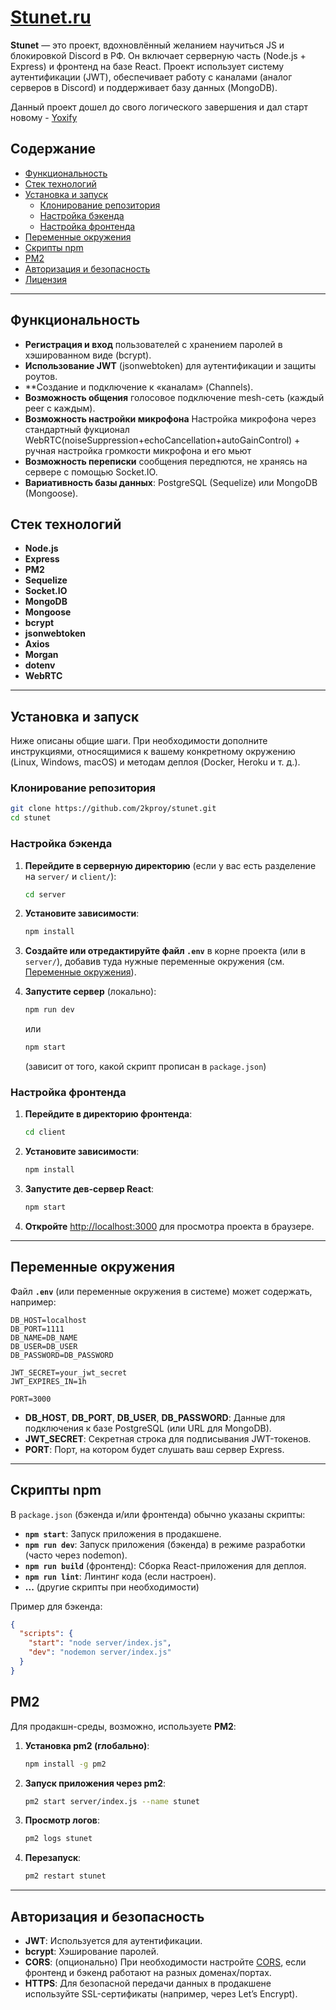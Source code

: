 # [Stunet.ru](https://stunet.ru/)   

**Stunet** — это проект, вдохновлённый желанием научиться JS и блокировкой Discord в РФ. Он включает серверную часть (Node.js + Express) и фронтенд на базе React. Проект использует систему аутентификации (JWT), обеспечивает работу с каналами (аналог серверов в Discord) и поддерживает базу данных (MongoDB).

Данный проект дошел до свого логического завершения и дал старт новому - [Yoxify](https://github.com/2kproy/yoxify)
## Содержание

- [Функциональность](#Функциональность)
- [Стек технологий](#Стек-технологий)
- [Установка и запуск](#Установка-и-запуск)
  - [Клонирование репозитория](#Клонирование-репозитория)
  - [Настройка бэкенда](#Настройка-бэкенда)
  - [Настройка фронтенда](#Настройка-фронтенда)
- [Переменные окружения](#Переменные-окружения)
- [Скрипты npm](#Скрипты-npm)
- [PM2](#PM2)
- [Авторизация и безопасность](#Авторизация-и-безопасность)
- [Лицензия](#Лицензия)

---

## Функциональность

- **Регистрация и вход** пользователей с хранением паролей в хэшированном виде (bcrypt).
- **Использование JWT** (jsonwebtoken) для аутентификации и защиты роутов.
- **Создание и подключение к «каналам» (Channels).
- **Возможность общения** голосовое подключение mesh-сеть (каждый peer с каждым).
- **Возможность настройки микрофона** Настройка микрофона через стандартный фукционал WebRTC(noiseSuppression+echoCancellation+autoGainControl) + ручная настройка громкости микрофона и его мьют
- **Возможность переписки** сообщения передпются, не хранясь на сервере с помощью Socket.IO.
- **Вариативность базы данных**: PostgreSQL (Sequelize) или MongoDB (Mongoose).

## Стек технологий

- **Node.js**
- **Express**
- **PM2**
- **Sequelize**
- **Socket.IO**
- **MongoDB**
- **Mongoose**
- **bcrypt**
- **jsonwebtoken**
- **Axios**
- **Morgan**
- **dotenv**
- **WebRTC**
---

## Установка и запуск

Ниже описаны общие шаги. При необходимости дополните инструкциями, относящимися к вашему конкретному окружению (Linux, Windows, macOS) и методам деплоя (Docker, Heroku и т. д.).

### Клонирование репозитория

```bash
git clone https://github.com/2kproy/stunet.git
cd stunet
```

### Настройка бэкенда

1. **Перейдите в серверную директорию** (если у вас есть разделение на `server/` и `client/`):

   ```bash
   cd server
   ```

2. **Установите зависимости**:

   ```bash
   npm install
   ```

3. **Создайте или отредактируйте файл `.env`** в корне проекта (или в `server/`), добавив туда нужные переменные окружения (см. [Переменные окружения](#Переменные-окружения)).

4. **Запустите сервер** (локально):

   ```bash
   npm run dev
   ```
   или
   ```bash
   npm start
   ```

   (зависит от того, какой скрипт прописан в `package.json`)

### Настройка фронтенда

1. **Перейдите в директорию фронтенда**:

   ```bash
   cd client
   ```

2. **Установите зависимости**:

   ```bash
   npm install
   ```

3. **Запустите дев-сервер React**:

   ```bash
   npm start
   ```

4. **Откройте** [http://localhost:3000](http://localhost:3000/) для просмотра проекта в браузере.

---

## Переменные окружения

Файл **`.env`** (или переменные окружения в системе) может содержать, например:

```env
DB_HOST=localhost
DB_PORT=1111
DB_NAME=DB_NAME
DB_USER=DB_USER
DB_PASSWORD=DB_PASSWORD

JWT_SECRET=your_jwt_secret
JWT_EXPIRES_IN=1h

PORT=3000
```

- **DB_HOST**, **DB_PORT**, **DB_USER**, **DB_PASSWORD**: Данные для подключения к базе PostgreSQL (или URL для MongoDB).
- **JWT_SECRET**: Секретная строка для подписывания JWT-токенов.
- **PORT**: Порт, на котором будет слушать ваш сервер Express.

---

## Скрипты npm

В `package.json` (бэкенда и/или фронтенда) обычно указаны скрипты:

- **`npm start`**: Запуск приложения в продакшене.
- **`npm run dev`**: Запуск приложения (бэкенда) в режиме разработки (часто через nodemon).
- **`npm run build`** (фронтенд): Сборка React-приложения для деплоя.
- **`npm run lint`**: Линтинг кода (если настроен).
- **...** (другие скрипты при необходимости)

Пример для бэкенда:

```json
{
  "scripts": {
    "start": "node server/index.js",
    "dev": "nodemon server/index.js"
  }
}
```


## PM2

Для продакшн-среды, возможно, используете **PM2**:

1. **Установка pm2 (глобально)**:

   ```bash
   npm install -g pm2
   ```

2. **Запуск приложения через pm2**:

   ```bash
   pm2 start server/index.js --name stunet
   ```

3. **Просмотр логов**:

   ```bash
   pm2 logs stunet
   ```

4. **Перезапуск**:

   ```bash
   pm2 restart stunet
   ```

---

## Авторизация и безопасность

- **JWT**: Используется для аутентификации.  
- **bcrypt**: Хэширование паролей.  
- **CORS**: (опционально) При необходимости настройте [CORS](https://www.npmjs.com/package/cors), если фронтенд и бэкенд работают на разных доменах/портах.  
- **HTTPS**: Для безопасной передачи данных в продакшене используйте SSL-сертификаты (например, через Let’s Encrypt).
